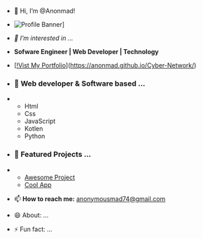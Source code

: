 - 👋 Hi, I’m @Anonmad!



- ![Profile Banner](https://.jpg)]
- *👀 I’m interested in ...*
- **Sofware Engineer | Web Developer | Technology**
- [[!Vist My Portfolio](https://img.shields.io/badge/My_Portfolio-Click_Here-green?style=for-the-badge)](https://anonmad.github.io/Cyber-Network/)

  
- ### 🌱 Web developer & Software based ...
- - Html
  - Css
  - JavaScript
  - Kotlen
  - Python


- ### 💞️ Featured Projects ...
- - [Awesome Project](https://anonmad.github.io/Cyber-Network/)
  - [Cool App](https://anonmad.github.io/Cyber-Network/)


- 📫 **How to reach me:** anonymousmad74@gmail.com 
- 😄 About: ...
- ⚡ Fun fact: ...

<!---
Anonmad/Anonmad is a ✨ special ✨ repository because its `README.md` (this file) appears on your GitHub profile.
You can click the Preview link to take a look at your changes.
--->
